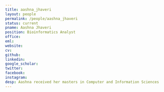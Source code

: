 ```yaml
---
title: aashna_jhaveri
layout: people
permalink: /people/aashna_jhaveri
status: current
pname: Aashna Jhaveri
position: Bioinformatics Analyst
office: 
eml: 
website:
cv: 
github:
linkedin:
google_scholar: 
twitter: 
facebook: 
instagram:
desp: Aashna received her masters in Computer and Information Sciences at the New York University. She is currently working on developing the Bioinformatics Pipelines for CIDC project with other members of the lab. 
---
```

